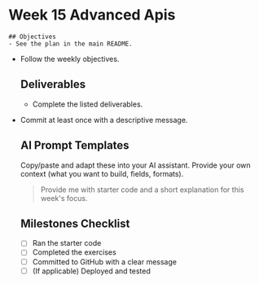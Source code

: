 # Week 15 Advanced Apis

    ## Objectives
    - See the plan in the main README.
- Follow the weekly objectives.

    ## Deliverables
    - Complete the listed deliverables.
- Commit at least once with a descriptive message.

    ## AI Prompt Templates
    Copy/paste and adapt these into your AI assistant. Provide your own context (what you want to build, fields, formats).

    > Provide me with starter code and a short explanation for this week's focus.

    ## Milestones Checklist
    - [ ] Ran the starter code
    - [ ] Completed the exercises
    - [ ] Committed to GitHub with a clear message
    - [ ] (If applicable) Deployed and tested